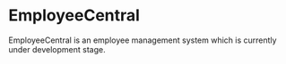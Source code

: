 # EmployeeCentral
EmployeeCentral is an employee management system which is currently under development stage. 
